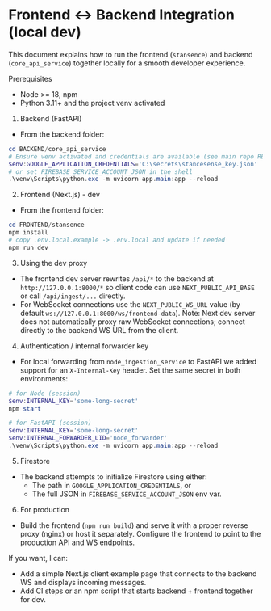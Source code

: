 # Frontend ↔ Backend Integration (local dev)

This document explains how to run the frontend (`stansence`) and backend (`core_api_service`) together locally for a smooth developer experience.

Prerequisites
- Node >= 18, npm
- Python 3.11+ and the project venv activated

1) Backend (FastAPI)
- From the backend folder:
```powershell
cd BACKEND/core_api_service
# Ensure venv activated and credentials are available (see main repo README)
$env:GOOGLE_APPLICATION_CREDENTIALS='C:\secrets\stancesense_key.json'
# or set FIREBASE_SERVICE_ACCOUNT_JSON in the shell
.\venv\Scripts\python.exe -m uvicorn app.main:app --reload
```

2) Frontend (Next.js) - dev
- From the frontend folder:
```powershell
cd FRONTEND/stansence
npm install
# copy .env.local.example -> .env.local and update if needed
npm run dev
```

3) Using the dev proxy
- The frontend dev server rewrites `/api/*` to the backend at `http://127.0.0.1:8000/*` so client code can use `NEXT_PUBLIC_API_BASE` or call `/api/ingest/...` directly.
- For WebSocket connections use the `NEXT_PUBLIC_WS_URL` value (by default `ws://127.0.0.1:8000/ws/frontend-data`). Note: Next dev server does not automatically proxy raw WebSocket connections; connect directly to the backend WS URL from the client.

4) Authentication / internal forwarder key
- For local forwarding from `node_ingestion_service` to FastAPI we added support for an `X-Internal-Key` header. Set the same secret in both environments:
```powershell
# for Node (session)
$env:INTERNAL_KEY='some-long-secret'
npm start

# for FastAPI (session)
$env:INTERNAL_KEY='some-long-secret'
$env:INTERNAL_FORWARDER_UID='node_forwarder'
.\venv\Scripts\python.exe -m uvicorn app.main:app --reload
```

5) Firestore
- The backend attempts to initialize Firestore using either:
  - The path in `GOOGLE_APPLICATION_CREDENTIALS`, or
  - The full JSON in `FIREBASE_SERVICE_ACCOUNT_JSON` env var.

6) For production
- Build the frontend (`npm run build`) and serve it with a proper reverse proxy (nginx) or host it separately. Configure the frontend to point to the production API and WS endpoints.


If you want, I can:
- Add a simple Next.js client example page that connects to the backend WS and displays incoming messages.
- Add CI steps or an npm script that starts backend + frontend together for dev.
